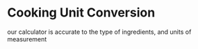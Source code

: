 # Cooking Unit Conversion
 our calculator is accurate to the type of ingredients, and units of measurement
